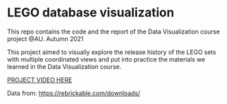 # LEGO database visualization

This repo contains the code and the report of the Data Visualization course project @AU. Autumn 2021

This project aimed to visually explore the release history of the LEGO sets with multiple coordinated views and put into practice the materials we learned in the Data Visualization course.

[PROJECT VIDEO HERE](https://photos.app.goo.gl/Qq4VcZiDd3cozcvRA)

Data from: https://rebrickable.com/downloads/
